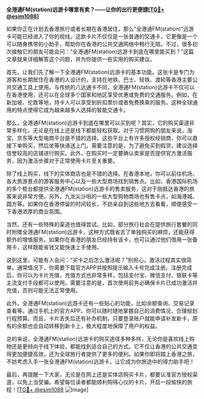 **全港通FM(station)远游卡哪里有卖？——让你的出行更便捷[[TG💪+ @esim1088](https://t.me/s/esim1088)]**

如果你正在计划去香港旅行或者长期在香港居住，那么“全港通FM(station)”远游卡可能已经进入了你的视线。这款卡片不仅仅是一张普通的交通卡，它更像是一个可以随身携带的小助手，帮助你在香港的公共交通网络中畅行无阻。不过，很多初次接触它的朋友可能会问：“全港通FM(station)远游卡到底在哪里能买到？”这篇文章就来详细解答这个问题，并为你提供一些实用的购买建议。

首先，让我们先了解一下全港通FM(station)远游卡的基本功能。这张卡是专门为游客和长期居住在香港的人设计的，支持在地铁、巴士、轻铁、渡轮等香港主要公共交通工具上使用。与传统的八达通卡不同，全港通FM(station)远游卡不仅可以在香港使用，还可以在全球多个国家和地区享受优惠或免费的交通服务。例如，在新加坡、伦敦等地，持卡人可以享受到折扣票价或者免费换乘的服务。这种全球通用的特点使得它成为越来越多人选择的智能交通卡。

那么，全港通FM(station)远游卡到底在哪里可以买到呢？其实，它的购买渠道非常多样化，无论是在线上还是线下都能轻松获取。对于习惯网购的朋友来说，淘宝、京东等大型电商平台是不错的选择。这些平台上有许多授权经销商，你可以直接下单购买，然后坐等快递送上门。需要注意的是，为了避免买到假货，建议选择信誉较高的店铺进行购买。此外，在购买时一定要确认卖家是否提供官方激活服务，因为激活步骤对于正常使用卡片至关重要。

除了线上购买，线下的实体商店也是不错的选择。在香港本地，你可以前往机场、各大旅游景点的游客服务中心以及一些大型商场找到销售点。比如，香港国际机场的多个柜台都提供全港通FM(station)远游卡的售卖服务，这对于刚抵达香港的旅客来说非常方便。另外，九龙尖沙咀的一些大型购物商场也有售卡点，如海港城、圆方等。如果你在香港停留的时间较长，不妨亲自到这些地方去看看，顺便感受一下香港浓厚的商业氛围。

当然，还有一些特殊的渠道也值得尝试。比如，部分旅行社会在提供旅行套餐的同时附赠全港通FM(station)远游卡，这种方式既省去了单独购买的麻烦，还能获得额外的增值服务。如果你在香港的朋友已经持有该卡，也可以通过他们借用一张备用卡，这样既能省钱又能快速上手使用。

说到这里，可能有人会问：“买卡之后怎么激活呢？”别担心，激活过程其实很简单。通常情况下，你需要下载官方APP并按照提示输入卡号完成注册。注册完成后，你可以为卡片充值，充值方式也非常多样，包括支付宝、微信支付、银联卡等主流支付手段都可以使用。需要注意的是，首次使用前务必确保卡片已成功激活并充值，否则可能无法正常使用。

此外，全港通FM(station)远游卡还有一些贴心的功能，比如余额查询、交易记录查看等。通过手机上的官方APP，你可以随时随地掌握自己的消费情况，合理规划行程预算。而且，卡片丢失后还有补办机制，只要登录账户就能申请补发新卡，原有的余额也会自动转移到新卡上，极大程度地保障了用户的权益。

总的来说，全港通FM(station)远游卡的购买途径多种多样，无论你是喜欢线上购物还是更倾向于线下体验，都能找到适合自己的方式。它不仅让香港的公共交通变得更加便捷高效，还为全球旅行者提供了更多的便利。如果你即将踏上香港之旅，不妨考虑入手一张全港通FM(station)远游卡，让它成为你旅途中的得力助手吧！

最后，再提醒一下大家，无论是在网上还是实体店购买卡片，都要认准官方授权渠道，以免上当受骗。希望每位读者都能顺利购得心仪的卡片，开启一段愉快的旅程！[[TG💪+ @esim1088](https://t.me/s/esim1088) ![Image](https://i.postimg.cc/4NQfJmqS/Snipaste-2025-05-13-00-14-12.png)]